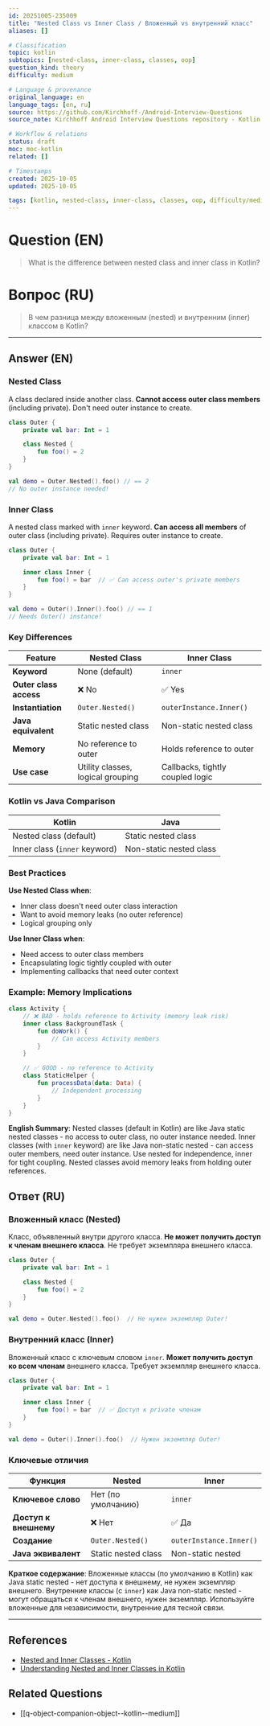 ```yaml
---
id: 20251005-235009
title: "Nested Class vs Inner Class / Вложенный vs внутренний класс"
aliases: []

# Classification
topic: kotlin
subtopics: [nested-class, inner-class, classes, oop]
question_kind: theory
difficulty: medium

# Language & provenance
original_language: en
language_tags: [en, ru]
source: https://github.com/Kirchhoff-/Android-Interview-Questions
source_note: Kirchhoff Android Interview Questions repository - Kotlin Batch 2

# Workflow & relations
status: draft
moc: moc-kotlin
related: []

# Timestamps
created: 2025-10-05
updated: 2025-10-05

tags: [kotlin, nested-class, inner-class, classes, oop, difficulty/medium]
---
```


# Question (EN)
> What is the difference between nested class and inner class in Kotlin?

# Вопрос (RU)
> В чем разница между вложенным (nested) и внутренним (inner) классом в Kotlin?

---

## Answer (EN)

### Nested Class

A class declared inside another class. **Cannot access outer class members** (including private). Don't need outer instance to create.

```kotlin
class Outer {
    private val bar: Int = 1

    class Nested {
        fun foo() = 2
    }
}

val demo = Outer.Nested().foo() // == 2
// No outer instance needed!
```

### Inner Class

A nested class marked with `inner` keyword. **Can access all members** of outer class (including private). Requires outer instance to create.

```kotlin
class Outer {
    private val bar: Int = 1

    inner class Inner {
        fun foo() = bar  // ✅ Can access outer's private members
    }
}

val demo = Outer().Inner().foo() // == 1
// Needs Outer() instance!
```

### Key Differences

| Feature | Nested Class | Inner Class |
|---------|--------------|-------------|
| **Keyword** | None (default) | `inner` |
| **Outer class access** | ❌ No | ✅ Yes |
| **Instantiation** | `Outer.Nested()` | `outerInstance.Inner()` |
| **Java equivalent** | Static nested class | Non-static nested class |
| **Memory** | No reference to outer | Holds reference to outer |
| **Use case** | Utility classes, logical grouping | Callbacks, tightly coupled logic |

### Kotlin vs Java Comparison

| Kotlin | Java |
|--------|------|
| Nested class (default) | Static nested class |
| Inner class (`inner` keyword) | Non-static nested class |

### Best Practices

**Use Nested Class when**:
- Inner class doesn't need outer class interaction
- Want to avoid memory leaks (no outer reference)
- Logical grouping only

**Use Inner Class when**:
- Need access to outer class members
- Encapsulating logic tightly coupled with outer
- Implementing callbacks that need outer context

### Example: Memory Implications

```kotlin
class Activity {
    // ❌ BAD - holds reference to Activity (memory leak risk)
    inner class BackgroundTask {
        fun doWork() {
            // Can access Activity members
        }
    }

    // ✅ GOOD - no reference to Activity
    class StaticHelper {
        fun processData(data: Data) {
            // Independent processing
        }
    }
}
```

**English Summary**: Nested classes (default in Kotlin) are like Java static nested classes - no access to outer class, no outer instance needed. Inner classes (with `inner` keyword) are like Java non-static nested - can access outer members, need outer instance. Use nested for independence, inner for tight coupling. Nested classes avoid memory leaks from holding outer references.

## Ответ (RU)

### Вложенный класс (Nested)

Класс, объявленный внутри другого класса. **Не может получить доступ к членам внешнего класса**. Не требует экземпляра внешнего класса.

```kotlin
class Outer {
    private val bar: Int = 1

    class Nested {
        fun foo() = 2
    }
}

val demo = Outer.Nested().foo()  // Не нужен экземпляр Outer!
```

### Внутренний класс (Inner)

Вложенный класс с ключевым словом `inner`. **Может получить доступ ко всем членам** внешнего класса. Требует экземпляр внешнего класса.

```kotlin
class Outer {
    private val bar: Int = 1

    inner class Inner {
        fun foo() = bar  // ✅ Доступ к private членам
    }
}

val demo = Outer().Inner().foo()  // Нужен экземпляр Outer!
```

### Ключевые отличия

| Функция | Nested | Inner |
|---------|--------|-------|
| **Ключевое слово** | Нет (по умолчанию) | `inner` |
| **Доступ к внешнему** | ❌ Нет | ✅ Да |
| **Создание** | `Outer.Nested()` | `outerInstance.Inner()` |
| **Java эквивалент** | Static nested class | Non-static nested |

**Краткое содержание**: Вложенные классы (по умолчанию в Kotlin) как Java static nested - нет доступа к внешнему, не нужен экземпляр внешнего. Внутренние классы (с `inner`) как Java non-static nested - могут обращаться к членам внешнего, нужен экземпляр. Используйте вложенные для независимости, внутренние для тесной связи.

---

## References
- [Nested and Inner Classes - Kotlin](https://kotlinlang.org/docs/nested-classes.html)
- [Understanding Nested and Inner Classes in Kotlin](https://medium.com/@sandeepkella23/understanding-nested-and-inner-classes-in-kotlin-ae1c4d699053)

## Related Questions
- [[q-object-companion-object--kotlin--medium]]
